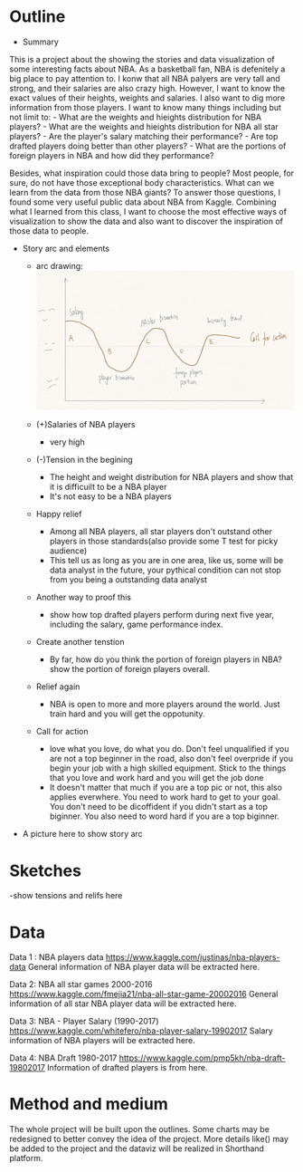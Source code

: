 # Outline

- Summary

This is a project about the showing the stories and data visualization of some interesting facts about NBA. As a basketball fan, NBA is defenitely a big place to pay attention to. I konw that all NBA palyers are very tall and strong, and their salaries are also crazy high. However, I want to know the exact values of their heights, weights and salaries. I also want to dig more information from those players. I want to know many things including but not limit to:
    - What are the weights and hieights distribution for NBA players?
    - What are the weights and hieights distribution for NBA all star players?
    - Are the player's salary matching their performance?
    - Are top drafted players doing better than other players?
    - What are the portions of foreign players in NBA and how did they performance?
    
Besides, what inspiration could those data bring to people? Most people, for sure, do not have those exceptional body characteristics. What can we learn from the data from those NBA giants? To answer those questions, I found some very useful public data about NBA from Kaggle. Combining what I learned from this class, I want to choose the most effective ways of visualization to show the data and also want to discover the inspiration of those data to people. 




- Story arc and elements
  - arc drawing:
  ![](images/StoryArc.PNG)
  
  
  - (+)Salaries of NBA players 
    - very high
  - (-)Tension in the begining 
    - The height and weight distribution for NBA players and show that it is difficuilt to be a NBA player
    - It's not easy to be a NBA players
  - Happy relief
    - Among all NBA players, all star players don't outstand other players in those standards(also provide some T test for picky audience)
    - This tell us as long as you are in one area, like us, some will be data analyst in the future, your pythical condition can not stop from you being a outstanding data analyst
  - Another way to proof this
    - show how top drafted players perform during next five year, including the salary, game performance index.
  - Create another tenstion
    - By far, how do you think the portion of foreign players in NBA? show the portion of foreign players overall.
  - Relief again
    - NBA is open to more and more players around the world. Just train hard and you will get the oppotunity.
  - Call for action
    - love what you love, do what you do. Don't feel unqualified if you are not a top beginner in the road, also don't feel overpride if you begin your job with a high skilled equipment. Stick to the things that you love and work hard and you will get the job done
    - It doesn't matter that much if you are a top pic or not, this also applies everwhere. You need to work hard to get to your goal. You don't need to be dicoffident if you didn't start as a top biginner. You also need to word hard if you are a top biginner.

- A picture here to show story arc
 



# Sketches
-show tensions and relifs here



# Data
Data 1 :
NBA players data
https://www.kaggle.com/justinas/nba-players-data
General information of NBA player data will be extracted here.

Data 2:
NBA all star games 2000-2016
https://www.kaggle.com/fmejia21/nba-all-star-game-20002016
General information of all star NBA player data will be extracted here.


Data 3:
NBA - Player Salary (1990-2017)
https://www.kaggle.com/whitefero/nba-player-salary-19902017
Salary information of NBA players will be extracted here.

Data 4:
NBA Draft 1980-2017
https://www.kaggle.com/pmp5kh/nba-draft-19802017
Information of drafted players is from here.



# Method and medium
The whole project will be built upon the outlines. Some charts may be redesigned to better convey the idea of the project. More details like() may be added to the project and the dataviz will be realized in Shorthand platform.






